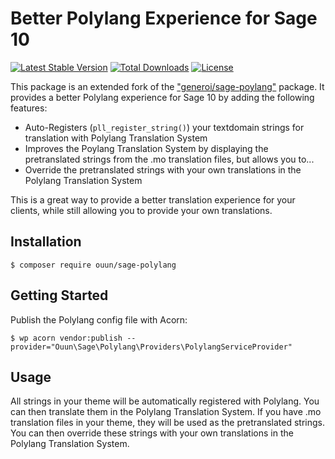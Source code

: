 # Better Polylang Experience for Sage 10

  [![Latest Stable Version](https://poser.pugx.org/ouun/sage-polylang/v/stable)](https://packagist.org/packages/ouun/sage-polylang)
  [![Total Downloads](https://poser.pugx.org/ouun/sage-polylang/downloads)](https://packagist.org/packages/ouun/sage-polylang)
  [![License](https://poser.pugx.org/ouun/sage-polylang/license)](https://packagist.org/packages/ouun/sage-polylang)

This package is an extended fork of the ["generoi/sage-poylang"](https://github.com/generoi/sage-polylang) package. It provides a better Polylang experience for Sage 10 by adding the following features:
- Auto-Registers (`pll_register_string()`) your textdomain strings for translation with Polylang Translation System
- Improves the Poylang Translation System by displaying the pretranslated strings from the .mo translation files, but allows you to...
- Override the pretranslated strings with your own translations in the Polylang Translation System

This is a great way to provide a better translation experience for your clients, while still allowing you to provide your own translations.

## Installation
```
$ composer require ouun/sage-polylang
```

## Getting Started
Publish the Polylang config file with Acorn:
```
$ wp acorn vendor:publish --provider="Ouun\Sage\Polylang\Providers\PolylangServiceProvider"
```

## Usage
All strings in your theme will be automatically registered with Polylang. You can then translate them in the Polylang Translation System.
If you have .mo translation files in your theme, they will be used as the pretranslated strings. You can then override these strings with your own translations in the Polylang Translation System.
